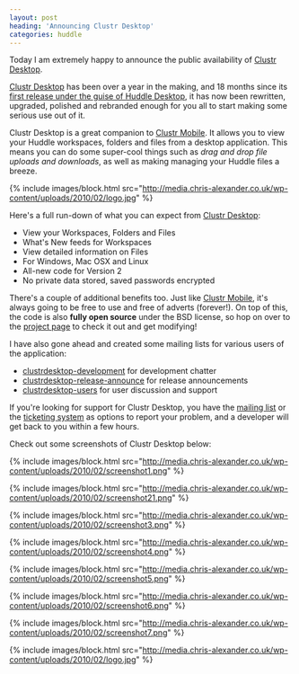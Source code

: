 ```yaml
---
layout: post
heading: 'Announcing Clustr Desktop'
categories: huddle
---
```


Today I am extremely happy to announce the public availability of [Clustr Desktop](http://clustr.me.uk/desktop/).

[Clustr Desktop](http://clustr.me.uk/desktop/) has been over a year in the making, and 18 months since its [first release under the guise of Huddle Desktop](http://blog.huddle.net/announcing-huddle-desktop), it has now been rewritten, upgraded, polished and rebranded enough for you all to start making some serious use out of it.

Clustr Desktop is a great companion to [Clustr Mobile](http://clustr.me.uk/mobile). It allows you to view your Huddle workspaces, folders and files from a desktop application. This means you can do some super-cool things such as *drag and drop file uploads and downloads*, as well as making managing your Huddle files a breeze.

{% include images/block.html src="http://media.chris-alexander.co.uk/wp-content/uploads/2010/02/logo.jpg" %}

Here's a full run-down of what you can expect from [Clustr Desktop](http://clustr.me.uk/desktop):

* View your Workspaces, Folders and Files
* What's New feeds for Workspaces
* View detailed information on Files
* For Windows, Mac OSX and Linux
* All-new code for Version 2
* No private data stored, saved passwords encrypted

There's a couple of additional benefits too. Just like [Clustr Mobile](http://clustr.me.uk/mobile), it's always going to be free to use and free of adverts (forever!). On top of this, the code is also **fully open source** under the BSD license, so hop on over to the [project page](http://code.google.com/p/clustrdesktop) to check it out and get modifying!

I have also gone ahead and created some mailing lists for various users of the application:

* [clustrdesktop-development](http://groups.google.com/group/clustrdesktop-development) for development chatter
* [clustrdesktop-release-announce](http://groups.google.com/group/clustrdesktop-release-announce) for release announcements
* [clustrdesktop-users](http://groups.google.com/group/clustrdesktop-users) for user discussion and support

If you're looking for support for Clustr Desktop, you have the [mailing list](http://groups.google.com/group/clustrdesktop-users) or the [ticketing system](http://code.google.com/p/clustrdesktop/issues/list) as options to report your problem, and a developer will get back to you within a few hours.

Check out some screenshots of Clustr Desktop below:

{% include images/block.html src="http://media.chris-alexander.co.uk/wp-content/uploads/2010/02/screenshot1.png" %}

{% include images/block.html src="http://media.chris-alexander.co.uk/wp-content/uploads/2010/02/screenshot21.png" %}

{% include images/block.html src="http://media.chris-alexander.co.uk/wp-content/uploads/2010/02/screenshot3.png" %}

{% include images/block.html src="http://media.chris-alexander.co.uk/wp-content/uploads/2010/02/screenshot4.png" %}

{% include images/block.html src="http://media.chris-alexander.co.uk/wp-content/uploads/2010/02/screenshot5.png" %}

{% include images/block.html src="http://media.chris-alexander.co.uk/wp-content/uploads/2010/02/screenshot6.png" %}

{% include images/block.html src="http://media.chris-alexander.co.uk/wp-content/uploads/2010/02/screenshot7.png" %}

{% include images/block.html src="http://media.chris-alexander.co.uk/wp-content/uploads/2010/02/logo.jpg" %}